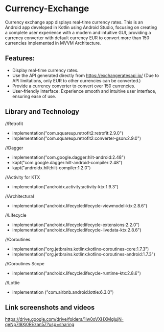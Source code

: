 # Currency-Exchange
Currency exchange app displays real-time currency rates. This is an Android app developed in Kotlin using Android Studio, focusing on creating a complete user experience with a modern and intuitive GUI, providing a currency converter with default currency EUR to convert more than 150 currencies implemented in MVVM Architecture.

## Features:
- Display real-time currency rates.
- Use the API generated directly from https://exchangeratesapi.io/ (Due to API limitations, only EUR to other currencies can be converted.)
- Provide a currency converter to convert over 150 currencies.
- User-friendly Interface: Experience smooth and intuitive user interface, ensuring ease of use.

## Library and Technology
//Retrofit
- implementation("com.squareup.retrofit2:retrofit:2.9.0")
- implementation("com.squareup.retrofit2:converter-gson:2.9.0")

//Dagger
- implementation("com.google.dagger:hilt-android:2.48")
- kapt("com.google.dagger:hilt-android-compiler:2.48")
- kapt("androidx.hilt:hilt-compiler:1.2.0")

//Activity for KTX
- implementation("androidx.activity:activity-ktx:1.9.3")

//Architectural
- implementation("androidx.lifecycle:lifecycle-viewmodel-ktx:2.8.6")

//Lifecycle
- implementation("androidx.lifecycle:lifecycle-extensions:2.2.0")
- implementation("androidx.lifecycle:lifecycle-livedata-ktx:2.8.6")

//Coroutines
- implementation("org.jetbrains.kotlinx:kotlinx-coroutines-core:1.7.3")
- implementation("org.jetbrains.kotlinx:kotlinx-coroutines-android:1.7.3")
  
//Coroutines Scope
- implementation("androidx.lifecycle:lifecycle-runtime-ktx:2.8.6")

//Lottie
- implementation ("com.airbnb.android:lottie:6.3.0")

## Link screenshots and videos
https://drive.google.com/drive/folders/1lw0oVXHXMgIujN-qeNp7I9Xj0REzan5Z?usp=sharing
